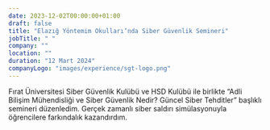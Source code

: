 ```yaml
---
date: 2023-12-02T00:00:00+01:00
draft: false
title: "Elazığ Yöntemim Okulları’nda Siber Güvenlik Semineri"
jobTitle: " "
company: ""
location: ""
duration: "12 Mart 2024"
companyLogo: "images/experience/sgt-logo.png"
---
```

Fırat Üniversitesi Siber Güvenlik Kulübü ve HSD Kulübü ile birlikte “Adli Bilişim Mühendisliği ve Siber Güvenlik Nedir? Güncel Siber Tehditler” başlıklı semineri düzenledim. Gerçek zamanlı siber saldırı simülasyonuyla öğrencilere farkındalık kazandırdım.